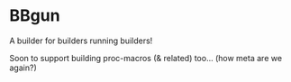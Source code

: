 # BBgun 

A builder for builders running builders!

Soon to support building proc-macros (& related) too... (how meta are we again?)
